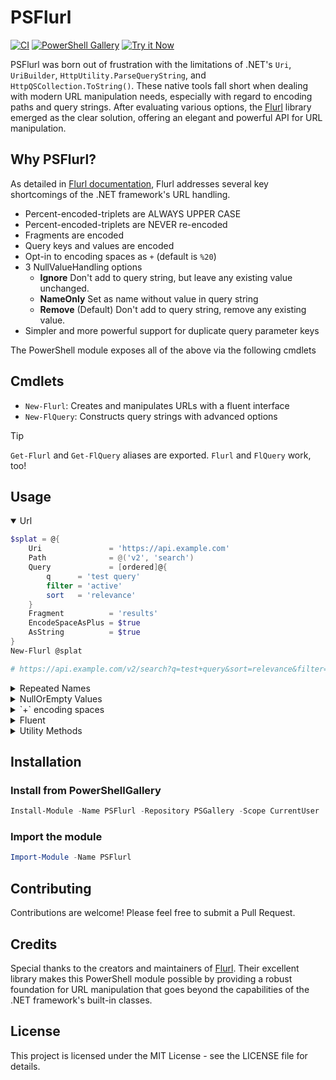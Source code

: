 # PSFlurl

[![CI](https://github.com/vercellone/PSFlurl/actions/workflows/ci.yml/badge.svg)](https://github.com/vercellone/PSFlurl/actions/workflows/ci.yml)
[![PowerShell Gallery](https://img.shields.io/powershellgallery/v/PSFlurl.svg?style=flat-square&color=012456&label=PowerShell%20Gallery)](https://www.powershellgallery.com/packages/PSFlurl)
[![Try it Now](https://img.shields.io/badge/Try_It_Now-Codespaces-161B22?style=flat-square&logo=github)](https://github.com/codespaces/new?hide_repo_select=true&ref=main&repo=738433883)

PSFlurl was born out of frustration with the limitations of .NET's `Uri`, `UriBuilder`, `HttpUtility.ParseQueryString`, and `HttpQSCollection.ToString()`. These native tools fall short when dealing with modern URL manipulation needs, especially with regard to encoding paths and query strings. After evaluating various options, the [Flurl](https://flurl.dev) library emerged as the clear solution, offering an elegant and powerful API for URL manipulation.

## Why PSFlurl?

As detailed in [Flurl documentation](https://flurl.dev/docs/fluent-url/), Flurl addresses several key shortcomings of the .NET framework's URL handling.

- Percent-encoded-triplets are ALWAYS UPPER CASE
- Percent-encoded-triplets are NEVER re-encoded
- Fragments are encoded
- Query keys and values are encoded
- Opt-in to encoding spaces as `+` (default is `%20`)
- 3 NullValueHandling options
  - **Ignore** Don't add to query string, but leave any existing value unchanged.
  - **NameOnly** Set as name without value in query string
  - **Remove** (Default) Don't add to query string, remove any existing value.
- Simpler and more powerful support for duplicate query parameter keys

The PowerShell module exposes all of the above via the following cmdlets

## Cmdlets

- `New-Flurl`: Creates and manipulates URLs with a fluent interface
- `New-FlQuery`: Constructs query strings with advanced options

> [!TIP]
> `Get-Flurl` and `Get-FlQuery` aliases are exported.
> `Flurl` and `FlQuery` work, too!

## Usage

<details open>
<summary>Url</summary>

```powershell copy
$splat = @{
    Uri               = 'https://api.example.com'
    Path              = @('v2', 'search')
    Query             = [ordered]@{
        q      = 'test query'
        filter = 'active'
        sort   = 'relevance'
    }
    Fragment          = 'results'
    EncodeSpaceAsPlus = $true
    AsString          = $true
}
New-Flurl @splat

# https://api.example.com/v2/search?q=test+query&sort=relevance&filter=active#results
```
</details>

<details>
<summary>Repeated Names</summary>

### Array of Hashtables
```powershell copy
New-FlQuery -Query @(
    @{ state = 'OPEN' },
    @{ state = 'MERGED' }
) -AsString

# state=OPEN&state=MERGED
```

### NameValueCollection
```powershell copy
$nvc = [System.Collections.Specialized.NameValueCollection]::new()
$nvc.Add('tag', 'powershell')
$nvc.Add('tag', 'module')
New-FlQuery -Query $nvc -AsString

# tag=powershell&tag=module
```
</details>

<details>
<summary>NullOrEmpty Values</summary>

### Remove (Default)
```powershell copy
New-FlQuery -Query @{
    required = 'value'
    optional = $null
} -NullValueHandling Remove -AsString

# required=value
```

### Ignore
```powershell copy
New-FlQuery -Query @{
    required = 'value'
    optional = $null
} -NullValueHandling Ignore -AsString

# optional=&required=value
```

### NameOnly
```powershell copy
New-FlQuery -Query @{
    required = 'value'
    optional = $null
} -NullValueHandling NameOnly -AsString

# optional&required=value
```
</details>

<details>
  <summary>`+` encoding spaces</summary>

  ```powershell copy
  New-Flurl -Uri 'https://api.example.com' -Query @{
      search = 'powershell module'
  } -EncodeSpaceAsPlus -AsString

  # https://api.example.com/?search=powershell+module
  ```

</details>

<details>
  <summary>Fluent</summary>

  ```powershell copy
  (Flurl 'https://some-api.com:88').
  AppendPathSegment('endpoint').
  SetFragment('after-hash').
  AppendQueryParam(@{
        api_key = 'MyApiKey'
         max_results = 20
         q = 'I''ll get encoded!'
  }).
  ToString()

  # https://some-api.com/endpoint?q=I%27ll%20get%20encoded%21&api_key=MyApiKey&max_results=20#after-hash
  ```

</details>

<details>
  <summary>Utility Methods</summary>

  ```powershell copy

  $url = [Flurl.Url]::Combine('http://foo.com/', '/too/', '/many/', '/slashes/', 'too', 'few?', 'x=1', 'y=2')
  $url.ToString()

  # http://foo.com/too/many/slashes/too/few?x=1&y=2

  [Flurl.Url]::IsValid($url)

  # True
  ```

</details>

## Installation

### Install from PowerShellGallery

```powershell copy
Install-Module -Name PSFlurl -Repository PSGallery -Scope CurrentUser
```

### Import the module

```powershell copy
Import-Module -Name PSFlurl
```

## Contributing

Contributions are welcome! Please feel free to submit a Pull Request.

## Credits

Special thanks to the creators and maintainers of [Flurl](https://flurl.dev). Their excellent library makes this PowerShell module possible by providing a robust foundation for URL manipulation that goes beyond the capabilities of the .NET framework's built-in classes.

## License

This project is licensed under the MIT License - see the LICENSE file for details.